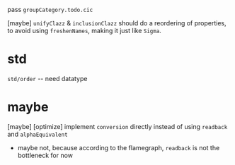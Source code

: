 pass `groupCategory.todo.cic`

[maybe] `unifyClazz` & `inclusionClazz` should do a reordering of properties,
to avoid using `freshenNames`,
making it just like `Sigma`.

# std

`std/order` -- need datatype

# maybe

[maybe] [optimize] implement `conversion` directly instead of using `readback` and `alphaEquivalent`

- maybe not, because according to the flamegraph, `readback` is not the bottleneck for now
